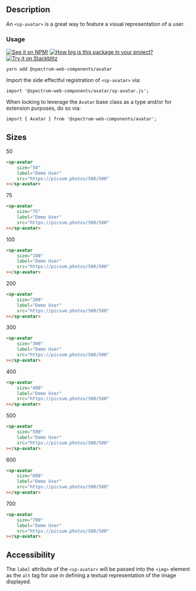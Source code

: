 ## Description

An `<sp-avatar>` is a great way to feature a visual representation of a user.

### Usage

[![See it on NPM!](https://img.shields.io/npm/v/@spectrum-web-components/avatar?style=for-the-badge)](https://www.npmjs.com/package/@spectrum-web-components/avatar)
[![How big is this package in your project?](https://img.shields.io/bundlephobia/minzip/@spectrum-web-components/avatar?style=for-the-badge)](https://bundlephobia.com/result?p=@spectrum-web-components/avatar)
[![Try it on Stackblitz](https://img.shields.io/badge/Try%20it%20on-Stackblitz-blue?style=for-the-badge)](https://stackblitz.com/edit/vitejs-vite-swzc3ix8)

```
yarn add @spectrum-web-components/avatar
```

Import the side effectful registration of `<sp-avatar>` via:

```
import '@spectrum-web-components/avatar/sp-avatar.js';
```

When looking to leverage the `Avatar` base class as a type and/or for extension purposes, do so via:

```
import { Avatar } from '@spectrum-web-components/avatar';
```

## Sizes

<sp-tabs selected="100" auto label="Size Attribute Options">
<sp-tab value="50">50</sp-tab>
<sp-tab-panel value="50">

```html demo
<sp-avatar
    size="50"
    label="Demo User"
    src="https://picsum.photos/500/500"
></sp-avatar>
```

</sp-tab-panel>
<sp-tab value="75">75</sp-tab>
<sp-tab-panel value="75">

```html demo
<sp-avatar
    size="75"
    label="Demo User"
    src="https://picsum.photos/500/500"
></sp-avatar>
```

</sp-tab-panel>
<sp-tab value="100">100</sp-tab>
<sp-tab-panel value="100">

```html demo
<sp-avatar
    size="100"
    label="Demo User"
    src="https://picsum.photos/500/500"
></sp-avatar>
```

</sp-tab-panel>
<sp-tab value="200">200</sp-tab>
<sp-tab-panel value="200">

```html demo
<sp-avatar
    size="200"
    label="Demo User"
    src="https://picsum.photos/500/500"
></sp-avatar>
```

</sp-tab-panel>
<sp-tab value="300">300</sp-tab>
<sp-tab-panel value="300">

```html demo
<sp-avatar
    size="300"
    label="Demo User"
    src="https://picsum.photos/500/500"
></sp-avatar>
```

</sp-tab-panel>
<sp-tab value="400">400</sp-tab>
<sp-tab-panel value="400">

```html demo
<sp-avatar
    size="400"
    label="Demo User"
    src="https://picsum.photos/500/500"
></sp-avatar>
```

</sp-tab-panel>
<sp-tab value="500">500</sp-tab>
<sp-tab-panel value="500">

```html demo
<sp-avatar
    size="500"
    label="Demo User"
    src="https://picsum.photos/500/500"
></sp-avatar>
```

</sp-tab-panel>
<sp-tab value="600">600</sp-tab>
<sp-tab-panel value="600">

```html demo
<sp-avatar
    size="600"
    label="Demo User"
    src="https://picsum.photos/500/500"
></sp-avatar>
```

</sp-tab-panel>
<sp-tab value="700">700</sp-tab>
<sp-tab-panel value="700">

```html demo
<sp-avatar
    size="700"
    label="Demo User"
    src="https://picsum.photos/500/500"
></sp-avatar>
```

</sp-tab-panel>
</sp-tabs>

## Accessibility

The `label` attribute of the `<sp-avatar>` will be passed into the `<img>` element as the `alt` tag for use in defining a textual representation of the image displayed.
